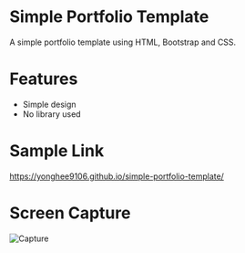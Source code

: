 # Simple Portfolio Template
A simple portfolio template using HTML, Bootstrap and CSS.

# Features
* Simple design
* No library used

# Sample Link
https://yonghee9106.github.io/simple-portfolio-template/

# Screen Capture
![Capture](https://user-images.githubusercontent.com/79752787/132946430-3a69373b-334e-4fda-99a2-b72cf962c046.JPG)
